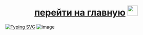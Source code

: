 <h1 align="center"><a href="https://dima455689.github.io/glavnaia/" target="_blank"> перейти на главную</a> 
<img src="https://dima455689.github.io/ctrl-c_ctrl-v/" height="32"/></h1>

 <!---Пример кода-->
[![Typing SVG](https://readme-typing-svg.herokuapp.com?color=%2336BCF7&lines=uchi+kuzbass)](https://git.io/typing-svg)
![image](https://github.com/dima455689/ctrl-c_ctrl-v/assets/149286404/0af89869-c3dc-4efc-897b-06933c23a6d7)



